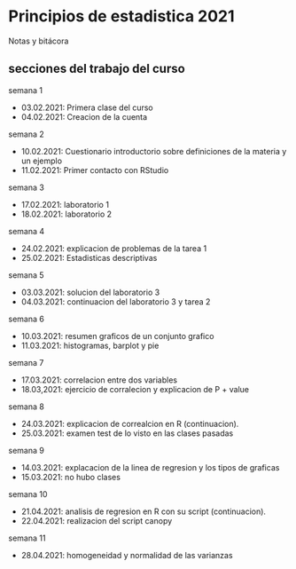 # Principios de estadistica 2021
Notas y bitácora
## secciones del trabajo del curso 

semana 1
+ 03.02.2021: Primera clase del curso 
+ 04.02.2021: Creacion de la cuenta 

semana 2
+ 10.02.2021: Cuestionario introductorio sobre definiciones de la materia y un ejemplo
+ 11.02.2021: Primer contacto con RStudio


semana 3 
+ 17.02.2021: laboratorio 1 
+ 18.02.2021: laboratorio 2 

semana 4
+ 24.02.2021: explicacion de problemas de la tarea 1 
+ 25.02.2021: Estadisticas descriptivas 

semana 5 
+ 03.03.2021: solucion del laboratorio 3
+ 04.03.2021: continuacion del laboratorio 3 y tarea 2

semana 6
+ 10.03.2021: resumen graficos de un conjunto grafico
+ 11.03.2021: histogramas, barplot y pie

semana 7
+ 17.03.2021: correlacion entre dos variables
+ 18.03,2021: ejercicio de corralecion y explicacion de P + value

semana 8 
+ 24.03.2021: explicacion de correalcion en R (continuacion).
+ 25.03.2021: examen test de lo visto en las clases pasadas

semana 9
+ 14.03.2021: explacacion de la linea de regresion y los tipos de graficas 
+ 15.03.2021: no hubo clases

semana 10 
+ 21.04.2021: analisis de regresion en R con su script (continuacion).
+ 22.04.2021: realizacion del script canopy

semana 11
+ 28.04.2021: homogeneidad y normalidad de las varianzas 
